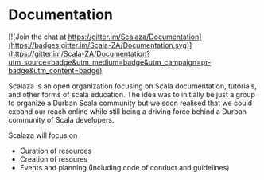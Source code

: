 # Documentation

[![Join the chat at https://gitter.im/Scalaza/Documentation](https://badges.gitter.im/Scala-ZA/Documentation.svg)](https://gitter.im/Scala-ZA/Documentation?utm_source=badge&utm_medium=badge&utm_campaign=pr-badge&utm_content=badge)

Scalaza is an open organization focusing on Scala documentation, tutorials, and other forms of scala education. The idea was to initially be just a group to organize a Durban Scala community but we soon realised that we could expand our reach online while still being a driving force behind a Durban community of Scala developers.

Scalaza will focus on

- Curation of resources
- Creation of resoures
- Events and planning (Including code of conduct and guidelines)



